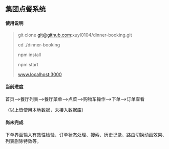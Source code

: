 ## 集团点餐系统

#### 使用说明

> git clone git@github.com:xuyl0104/dinner-booking.git
>
> cd ./dinner-booking
>
> npm install
>
> npm start
>
> www.localhost:3000



#### 当前进度

首页—>餐厅列表—>餐厅菜单—>点菜—>购物车操作—>下单—>订单查看

（以上皆使用本地数据，未接入数据库）



#### 尚未完成

下单界面输入有效性检验、订单状态处理、搜索、历史记录、路由切换动画效果、列表删除特效等。

